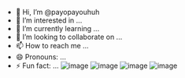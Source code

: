 - 👋 Hi, I’m @payopayouhuh
- 👀 I’m interested in ...
- 🌱 I’m currently learning ...
- 💞️ I’m looking to collaborate on ...
- 📫 How to reach me ...
- 😄 Pronouns: ...
- ⚡ Fun fact: ...
![image](https://github.com/payopayouhuh/payopayouhuh/assets/134220954/8be7a70a-3ab8-4869-8166-8cedd0c85ae2)
![image](https://github.com/payopayouhuh/payopayouhuh/assets/134220954/ff06f41f-ddfe-4fd9-84c3-c3d7fd72ba0e)
![image](https://github.com/payopayouhuh/payopayouhuh/assets/134220954/31828ce5-4fe8-48ec-bc8c-472ba90c4866)
![image](https://github.com/payopayouhuh/payopayouhuh/assets/134220954/d638e5e0-0fae-4c44-8830-49a59bb85daf)

